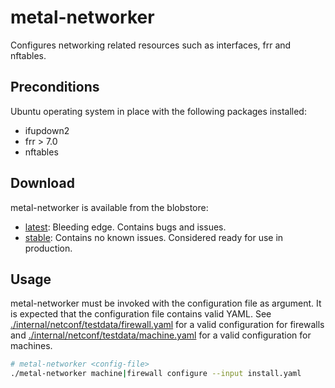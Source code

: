 # metal-networker

Configures networking related resources such as interfaces, frr and nftables.

## Preconditions

Ubuntu operating system in place with the following packages installed: 

- ifupdown2
- frr > 7.0
- nftables

## Download

metal-networker is available from the blobstore:
 
 - [latest](https://blobstore.fi-ts.io/cloud-native/metal-networker-latest.tar.gz): Bleeding edge. Contains bugs and issues.
 - [stable](https://blobstore.fi-ts.io/cloud-native/metal-networker-stable.tar.gz): Contains no known issues. Considered ready for use in production.

## Usage

metal-networker must be invoked with the configuration file as argument. It is expected that the configuration file 
contains valid YAML. See [./internal/netconf/testdata/firewall.yaml](internal/netconf/testdata/firewall.yaml) for a valid configuration for firewalls and [./internal/netconf/testdata/machine.yaml](internal/netconf/testdata/machine.yaml) for a valid configuration for machines.

```bash
# metal-networker <config-file>
./metal-networker machine|firewall configure --input install.yaml

```
